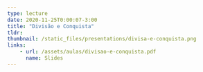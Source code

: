 ```yaml
---
type: lecture
date: 2020-11-25T0:00:07-3:00
title: "Divisão e Conquista"
tldr:
thumbnail: /static_files/presentations/divisa-e-conquista.png
links: 
    - url: /assets/aulas/divisao-e-conquista.pdf
      name: Slides
---
```


